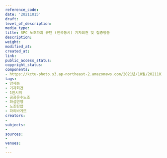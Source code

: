 ```yaml
---
reference_code: 
date: '20211015'
draft: 
level_of_description: 
media_type: 
title: SPC 노조파괴 규탄 (전국동시) 기자회견 및 집중행동
description: 
weight: 
modified_at: 
created_at: 
link: 
public_access_status: 
copyright_status: 
components:
- https://kctu-photo.s3.ap-northeast-2.amazonaws.com/2021년/10월/20211015-SPC+노조파괴+규탄+(전국동시)+기자회견+및+집중행동_양재동_기자회견_1인시위_공공운수노조_화섬연맹_노조탄압_파리바게뜨/_1D20324.jpg
tags:
- 양재동
- 기자회견
- 1인시위
- 공공운수노조
- 화섬연맹
- 노조탄압
- 파리바게뜨
creators:
- 
subjects:
- 
sources:
- 
venues:
- 
---
```

